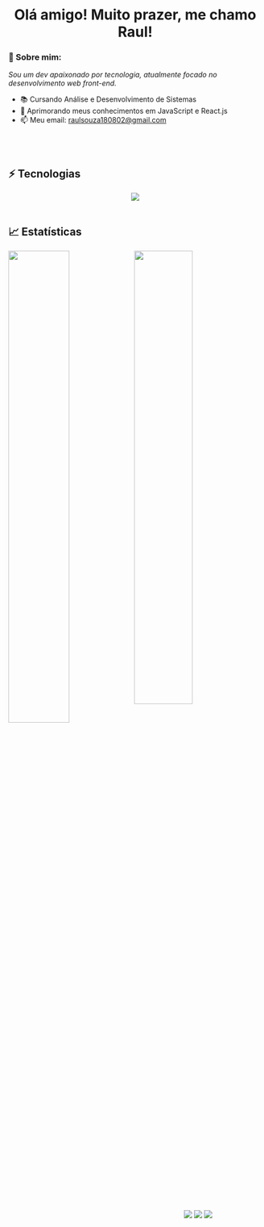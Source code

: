 <h1 align='center'>Olá amigo! Muito prazer, me chamo Raul!</h1>

### 👋 Sobre mim:

<p>
  <em>
    Sou um dev apaixonado por tecnologia, atualmente focado no desenvolvimento web front-end.
  </em>
</p>
 
- 📚 Cursando Análise e Desenvolvimento de Sistemas
- 🚀 Aprimorando meus conhecimentos em JavaScript e React.js
- 📫 Meu email: raulsouza180802@gmail.com

<br><br>

## ⚡ Tecnologias

<div align="center">
  <img src="https://skillicons.dev/icons?i=html,css,js,nodejs"></img>
</div>

<br>

## 📈 Estatísticas

<img align="left" width="49%" src="https://github-readme-stats.vercel.app/api?username=r4ulzito&show_icons=true&theme=merko"></img>

<img width="48%" src="https://github-readme-stats.vercel.app/api/top-langs/?username=r4ulzito&layout=compact&theme=merko"></img>

<br>

<div align="center">
  <a href="https://www.linkedin.com/in/raul-de-souza" target="_blank"><img src="https://img.shields.io/badge/-LinkedIn-%230077B5?style=for-the-badge&logo=linkedin&logoColor=white" target="_blank"></a>
  <a href = "mailto:raulsouza180802@gmail.com"><img src="https://img.shields.io/badge/-Gmail-%23333?style=for-the-badge&logo=gmail&logoColor=white" target="_blank"></a>
  <a href="https://www.instagram.com/raul.souza02/" target="_blank"><img src="https://img.shields.io/badge/-Instagram-%23E4405F?style=for-the-badge&logo=instagram&logoColor=white" target="_blank"></a>
</div>
